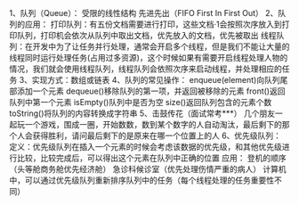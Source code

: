 1、队列（Queue）：
    受限的线性结构
    先进先出（FIFO First In First Out）
2、队列的应用：
    打印队列：有五份文档需要进行打印，这些文档·1会按照次序放入到打印队列，打印机会依次从队列中取出文档，优先放入的文档，优先被取出
    线程队列：在开发中为了让任务并行处理，通常会开启多个线程，但是我们不能让大量的线程同时运行处理任务(占用过多资源)，这个时候如果有需要开启线程处理人物的情况，我们就会使用线程队列，线程队列会依照次序来启动线程，并处理相应的任务
3、实现方式：数组或链表
4、队列的常见操作：
    enqueue(element)向队列尾部添加一个元素
    dequeue()移除队列的第一项，并返回被移除的元素
    front()返回队列中第一个元素
    isEmpty()队列中是否为空
    size()返回队列包含的元素个数
    toString()将队列的内容转换成字符串
5、击鼓传花（面试常考***）
    几个朋友一起玩一个游戏，围成一圈，开始数数，数到某个数字的人自动淘汰，最后剩下的那个人会获得胜利，请问最后剩下的是原来在哪一个位置上的人
6、优先级队列：
    定义：优先级队列在插入一个元素的时候会考虑该数据的优先级，和其他优先级进行比较，比较完成后，可以得出这个元素在队列中正确的位置
    应用：
        登机的顺序（头等舱商务舱优先经济舱）
        急诊科候诊室（优先处理伤情严重的病人）
        计算机中，可以通过优先级队列重新排序队列中的任务（每个线程处理的任务重要性不同）